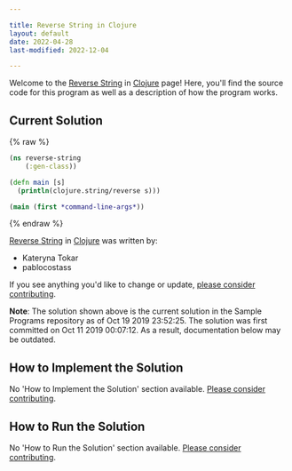 ```yaml
---

title: Reverse String in Clojure
layout: default
date: 2022-04-28
last-modified: 2022-12-04

---
```


Welcome to the [Reverse String](https://sampleprograms.io/projects/reverse-string) in [Clojure](https://sampleprograms.io/languages/clojure) page! Here, you'll find the source code for this program as well as a description of how the program works.

## Current Solution

{% raw %}

```clojure
(ns reverse-string
	(:gen-class))

(defn main [s]
  (println(clojure.string/reverse s)))

(main (first *command-line-args*))
```

{% endraw %}

[Reverse String](https://sampleprograms.io/projects/reverse-string) in [Clojure](https://sampleprograms.io/languages/clojure) was written by:

- Kateryna Tokar
- pablocostass

If you see anything you'd like to change or update, [please consider contributing](https://github.com/TheRenegadeCoder/sample-programs).

**Note**: The solution shown above is the current solution in the Sample Programs repository as of Oct 19 2019 23:52:25. The solution was first committed on Oct 11 2019 00:07:12. As a result, documentation below may be outdated.

## How to Implement the Solution

No 'How to Implement the Solution' section available. [Please consider contributing](https://github.com/TheRenegadeCoder/sample-programs-website).

## How to Run the Solution

No 'How to Run the Solution' section available. [Please consider contributing](https://github.com/TheRenegadeCoder/sample-programs-website).